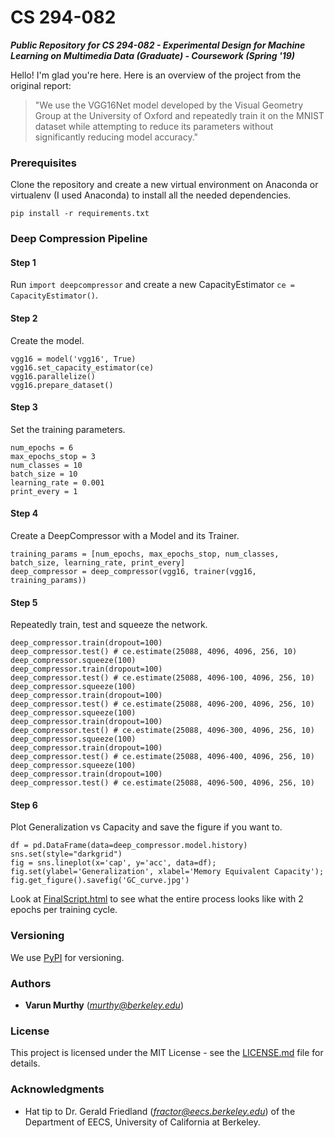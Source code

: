# CS 294-082
***Public Repository for CS 294-082 - Experimental Design for Machine Learning on Multimedia Data (Graduate) - Coursework (Spring '19)***

Hello! I'm glad you're here. Here is an overview of the project from the original report:

> "We use the VGG16Net model developed by the Visual Geometry Group at the University of Oxford and repeatedly train it on the MNIST          dataset while attempting to reduce its parameters without significantly reducing model accuracy."

### Prerequisites

Clone the repository and create a new virtual environment on Anaconda or virtualenv (I used Anaconda) to install all the needed dependencies.

`pip install -r requirements.txt`

### Deep Compression Pipeline

#### Step 1
Run `import deepcompressor` and create a new CapacityEstimator `ce = CapacityEstimator()`.
#### Step 2
Create the model.
```
vgg16 = model('vgg16', True)
vgg16.set_capacity_estimator(ce)
vgg16.parallelize()
vgg16.prepare_dataset()
```
#### Step 3
Set the training parameters.
```
num_epochs = 6
max_epochs_stop = 3
num_classes = 10
batch_size = 10
learning_rate = 0.001
print_every = 1
```
#### Step 4
Create a DeepCompressor with a Model and its Trainer.
```
training_params = [num_epochs, max_epochs_stop, num_classes, batch_size, learning_rate, print_every]
deep_compressor = deep_compressor(vgg16, trainer(vgg16, training_params))
```
#### Step 5
Repeatedly train, test and squeeze the network.
```
deep_compressor.train(dropout=100)
deep_compressor.test() # ce.estimate(25088, 4096, 4096, 256, 10)
deep_compressor.squeeze(100)
deep_compressor.train(dropout=100)
deep_compressor.test() # ce.estimate(25088, 4096-100, 4096, 256, 10)
deep_compressor.squeeze(100)
deep_compressor.train(dropout=100)
deep_compressor.test() # ce.estimate(25088, 4096-200, 4096, 256, 10)
deep_compressor.squeeze(100)
deep_compressor.train(dropout=100)
deep_compressor.test() # ce.estimate(25088, 4096-300, 4096, 256, 10)
deep_compressor.squeeze(100)
deep_compressor.train(dropout=100)
deep_compressor.test() # ce.estimate(25088, 4096-400, 4096, 256, 10)
deep_compressor.squeeze(100)
deep_compressor.train(dropout=100)
deep_compressor.test() # ce.estimate(25088, 4096-500, 4096, 256, 10)
```
#### Step 6
Plot Generalization vs Capacity and save the figure if you want to.
```
df = pd.DataFrame(data=deep_compressor.model.history)
sns.set(style="darkgrid")
fig = sns.lineplot(x='cap', y='acc', data=df);
fig.set(ylabel='Generalization', xlabel='Memory Equivalent Capacity');
fig.get_figure().savefig('GC_curve.jpg')
```
Look at [FinalScript.html](https://github.com/Murthy1999/CS284-082/FinalScript.html) to see what the entire process looks like with 2 epochs per training cycle.
### Versioning

We use [PyPI](https://pypi.org/project/deepcompressor/) for versioning.

### Authors

* **Varun Murthy** (*murthy@berkeley.edu*) 

### License

This project is licensed under the MIT License - see the [LICENSE.md](LICENSE.md) file for details.

### Acknowledgments

* Hat tip to Dr. Gerald Friedland (*fractor@eecs.berkeley.edu*) of the Department of EECS, University of California at Berkeley.
